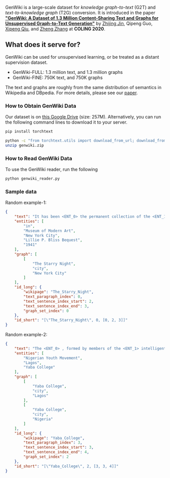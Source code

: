 
GenWiki is a large-scale dataset for *knowledge graph-to-text* (G2T) and *text-to-knowledge graph* (T2G) conversion. It is introduced in the paper [**"GenWiki: A Dataset of 1.3 Million Content-Sharing Text and Graphs for Unsupervised Graph-to-Text Generation"**](https://www.aclweb.org/anthology/2020.coling-main.217.pdf) by [Zhijing Jin](zhijing-jin.com), Qipeng Guo, [Xipeng Qiu](https://xpqiu.github.io/en.html), and [Zheng Zhang](https://shanghai.nyu.edu/academics/faculty/directory/zheng-zhang) at **COLING 2020**.

## What does it serve for?

GenWiki can be used for unsupervised learning, or be treated as a distant supervision dataset.

- GenWiki-FULL: 1.3 million text, and 1.3 million graphs
- GenWiki-FINE: 750K text, and 750K graphs

The text and graphs are roughly from the same distribution of semantics in Wikipedia and DBpedia. For more details, please see our [paper](https://www.aclweb.org/anthology/2020.coling-main.217.pdf).
 
### How to Obtain GenWiki Data
Our dataset is on [this Google Drive](https://drive.google.com/uc?id=19IRK07e7RTKGUqTyNTEigECWAMIMgFav) (size: 257M). Alternatively, you can run the following command lines to download it to your server.
```bash
pip install torchtext

python -c "from torchtext.utils import download_from_url; download_from_url('https://drive.google.com/uc?id=19IRK07e7RTKGUqTyNTEigECWAMIMgFav&export=download', root='.')"
unzip genwiki.zip
```

### How to Read GenWiki Data
To use the GenWiki reader, run the following
```bash
python genwiki_reader.py
```


### Sample data
Random example-1:

```json
{
    "text": "It has been <ENT_0> the permanent collection of the <ENT_1> <ENT_0> <ENT_2> since <ENT_4> , acquired through the <ENT_3> .",
    "entities": [
        "in",
        "Museum of Modern Art",
        "New York City",
        "Lillie P. Bliss Bequest",
        "1941"
    ],
    "graph": [
        [
            "The Starry Night",
            "city",
            "New York City"
        ]
    ],
    "id_long": {
        "wikipage": "The_Starry_Night",
        "text_paragraph_index": 0,
        "text_sentence_index_start": 2,
        "text_sentence_index_end": 3,
        "graph_set_index": 0
    },
    "id_short": "[\"The_Starry_Night\", 0, [0, 2, 3]]"
}
```
Random example-2:
```json
{
    "text": "The <ENT_0> , formed by members of the <ENT_1> intelligentsia who were protesting the plan for <ENT_2> , soon became an important nationalist organization .",
    "entities": [
        "Nigerian Youth Movement",
        "Lagos",
        "Yaba College"
    ],
    "graph": [
        [
            "Yaba College",
            "city",
            "Lagos"
        ],
        [
            "Yaba College",
            "city",
            "Nigeria"
        ]
    ],
    "id_long": {
        "wikipage": "Yaba_College",
        "text_paragraph_index": 3,
        "text_sentence_index_start": 3,
        "text_sentence_index_end": 4,
        "graph_set_index": 2
    },
    "id_short": "[\"Yaba_College\", 2, [3, 3, 4]]"
}
```